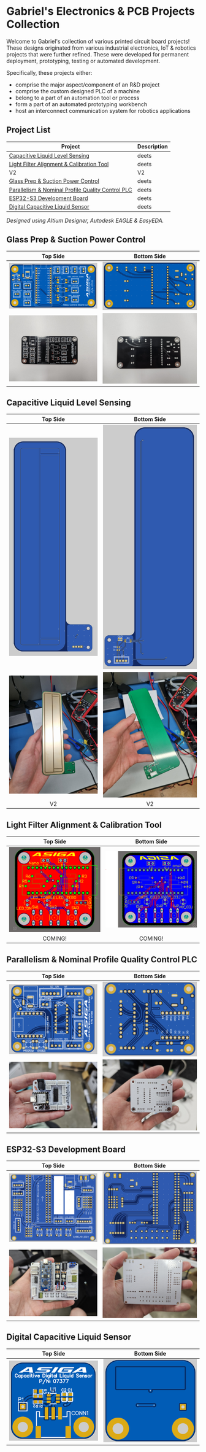 # Gabriel's Electronics & PCB Projects Collection

Welcome to Gabriel's collection of various printed circuit board projects! These designs originated from various industrial electronics, IoT & robotics projects that were further refined. These were developed for permanent deployment, prototyping, testing or automated development. 

Specifically, these projects either:
- comprise the major aspect/component of an R&D project
- comprise the custom designed PLC of a machine
- belong to a part of an automation tool or process
- form a part of an automated prototyping workbench
- host an interconnect communication system for robotics applications

## Project List
| Project                                                                                                | Description |
| ------------------------------------------------------------------------------------------------------ | ----------- |
| [Capacitive Liquid Level Sensing](#capacitive-liquid-level-sensing)                         | deets       |
| [Light Filter Alignment & Calibration Tool](#light-filter-alignment--calibration-tool)                 | deets       |
| V2 | V2 |
| [Glass Prep & Suction Power Control](#glass-prep--suction-power-control)                               | deets       |
| [Parallelism & Nominal Profile Quality Control PLC](#parallelism--nominal-profile-quality-control-plc) | deets       |
| [ESP32-S3 Development Board](#esp32-s3-development-board) | deets       |
| [Digital Capacitive Liquid Sensor](#digital-capacitive-liquid-sensor) | deets       |


*Designed using Altium Designer, Autodesk EAGLE & EasyEDA.*

## Glass Prep & Suction Power Control

|                       Top Side                       |                     Bottom Side                      |
| :--------------------------------------------------: | :--------------------------------------------------: |
| ![alt text](/img/glass_suction_power_control_ts.png) | ![alt text](/img/glass_suction_power_control_bs.png) |
| ![alt text](/img/glass_suction_power_control_1.jpg) | ![alt text](/img/glass_suction_power_control_2.jpg) |

## Capacitive Liquid Level Sensing
|                         Top Side                         |                       Bottom Side                        |
| :------------------------------------------------------: | :------------------------------------------------------: |
| ![alt text](/img/fdc1004-capacitive-level-sensor-ts.png) | ![alt text](/img/fdc1004-capacitive-level-sensor-bs.png) |
| ![alt text](/img/fdc1004-capacitive-level-sensor-1.jpg)  | ![alt text](/img/fdc1004-capacitive-level-sensor-2.jpg)  |
| V2 | V2 |

## Light Filter Alignment & Calibration Tool
|                  Top Side                  |                Bottom Side                 |
| :----------------------------------------: | :----------------------------------------: |
| ![alt text](/img/light-filter-tool-ts.png) | ![alt text](/img/light-ftiler-tool-bs.png) |
|                  COMING!                   |                  COMING!                   |

## Parallelism & Nominal Profile Quality Control PLC
|                            Top Side                            |                       Bottom Side                       |
| :------------------------------------------------------------: | :-----------------------------------------------------: |
|    ![alt text](/img/parallel-profile-control-board-ts.png)     | ![alt text](/img/parallel-profile-control-board-bs.png) |
| ![alt text](/img/parallel-profile-control-board-assembled.jpg) | ![alt text](/img/parallel-profile-control-board-2.jpg)  |

## ESP32-S3 Development Board
|                  Top Side                   |                 Bottom Side                 |
| :-----------------------------------------: | :-----------------------------------------: |
| ![alt text](/img/IoT_Node1_ESP32-S3-ts.png) | ![alt text](/img/IoT_Node1_ESP32-S3-bs.png) |
|     ![alt text](/img/IoT_Node1-ts.jpg)      |     ![alt text](/img/IoT_Node1-bs.jpg)      |

## Digital Capacitive Liquid Sensor
|                  Top Side                   |                 Bottom Side                 |
| :-----------------------------------------: | :-----------------------------------------: |
| ![alt text](/img/digital-capacitive-liquid-sensor-ts.png) | ![alt text](/img/digital-capacitive-liquid-sensor-bs.png) |
